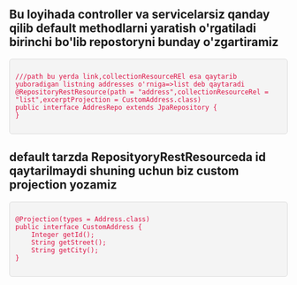 <head>
  <meta charset="UTF-8">
  <meta name="viewport" content="width=device-width, initial-scale=1.0">
  <title>Code Display Example</title>
  <style>
    pre {
      background-color: #f4f4f4;
      border: 1px solid #ddd;
      border-radius: 5px;
      padding: 10px;
      overflow-x: auto;
      font-family: "Courier New", Courier, monospace;
    }
    code {
      color: #d14;
    }
  </style>
</head>
<body>
<h2>Bu loyihada controller va servicelarsiz qanday qilib default methodlarni yaratish o'rgatiladi birinchi bo'lib repostoryni bunday o'zgartiramiz </h2>
<pre>
<code>
///path bu yerda link,collectionResourceREl esa qaytarib yuboradigan listning addresses o'rniga=>list deb qaytaradi
@RepositoryRestResource(path = "address",collectionResourceRel = "list",excerptProjection = CustomAddress.class)
public interface AddresRepo extends JpaRepository<Address, Integer> {
} 
</code>
</pre>
<h2>default tarzda ReposityoryRestResourceda id qaytarilmaydi shuning uchun biz custom projection yozamiz</h2>
<pre>
<code>
@Projection(types = Address.class)
public interface CustomAddress {
    Integer getId();
    String getStreet();
    String getCity();
}
</code>
</pre>
</body>
  

